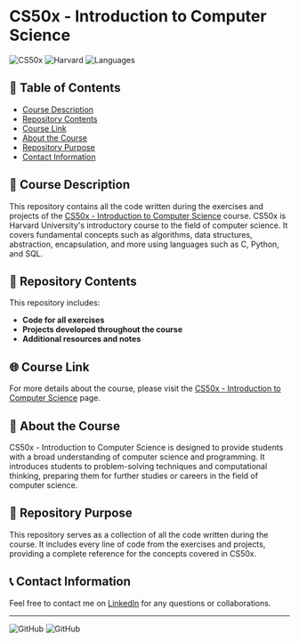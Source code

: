 # CS50x - Introduction to Computer Science

![CS50x](https://img.shields.io/badge/CS50x-2024-red)
![Harvard](https://img.shields.io/badge/Harvard-Computer%20Science-blue)
![Languages](https://img.shields.io/badge/Languages-C%2C%20Python%2C%20SQL-yellow)

## 📑 Table of Contents

- [Course Description](#-course-description)
- [Repository Contents](#-repository-contents)
- [Course Link](#-course-link)
- [About the Course](#-about-the-course)
- [Repository Purpose](#-repository-purpose)
- [Contact Information](#-contact-information)

## 📄 Course Description

This repository contains all the code written during the exercises and projects of the [CS50x - Introduction to Computer Science](https://cs50.harvard.edu/x/2024/) course. CS50x is Harvard University's introductory course to the field of computer science. It covers fundamental concepts such as algorithms, data structures, abstraction, encapsulation, and more using languages such as C, Python, and SQL.

## 📂 Repository Contents

This repository includes:

- **Code for all exercises**
- **Projects developed throughout the course**
- **Additional resources and notes**

## 🌐 Course Link

For more details about the course, please visit the [CS50x - Introduction to Computer Science](https://cs50.harvard.edu/x/2024/) page.

## 📖 About the Course

CS50x - Introduction to Computer Science is designed to provide students with a broad understanding of computer science and programming. It introduces students to problem-solving techniques and computational thinking, preparing them for further studies or careers in the field of computer science.

## 🎯 Repository Purpose

This repository serves as a collection of all the code written during the course. It includes every line of code from the exercises and projects, providing a complete reference for the concepts covered in CS50x.

## 📞 Contact Information

Feel free to contact me on [LinkedIn](https://www.linkedin.com/in/ruifernpereira/) for any questions or collaborations.

---

![GitHub](https://img.shields.io/github/stars/ruipereirapf/CS50xIntroductionToComputerScience?style=social)
![GitHub](https://img.shields.io/github/forks/ruipereirapf/CS50xIntroductionToComputerScience?style=social)
